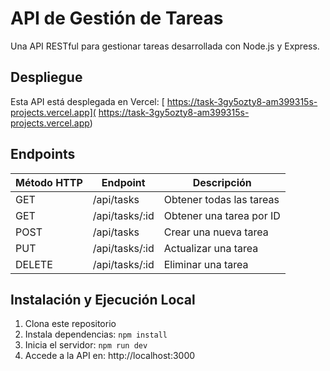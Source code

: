 # API de Gestión de Tareas

Una API RESTful para gestionar tareas desarrollada con Node.js y Express.

## Despliegue

Esta API está desplegada en Vercel: [ https://task-3gy5ozty8-am399315s-projects.vercel.app]( https://task-3gy5ozty8-am399315s-projects.vercel.app)

## Endpoints

| Método HTTP | Endpoint | Descripción |
|-------------|----------|-------------|
| GET | /api/tasks | Obtener todas las tareas |
| GET | /api/tasks/:id | Obtener una tarea por ID |
| POST | /api/tasks | Crear una nueva tarea |
| PUT | /api/tasks/:id | Actualizar una tarea |
| DELETE | /api/tasks/:id | Eliminar una tarea |

## Instalación y Ejecución Local

1. Clona este repositorio
2. Instala dependencias: `npm install`
3. Inicia el servidor: `npm run dev`
4. Accede a la API en: http://localhost:3000